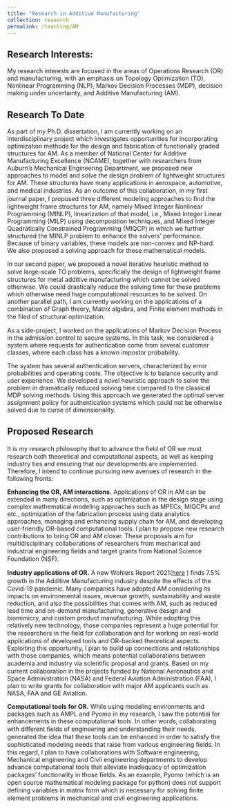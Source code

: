 ```yaml
---
title: "Research in Additive Manufacturing"
collection: research
permalink: /teaching/AM
---
```


## Research Interests: 
My research interests are focused in the areas of Operations Research (OR) and manufacturing, with an emphasis on Topology Optimization (TO), Nonlinear Programming (NLP), Markov Decision Processes (MDP), decision making under uncertainty, and Additive Manufacturing (AM). 

## Research To Date 
As part of my Ph.D. dissertation, I am currently working on an interdisciplinary project which investigates opportunities for incorporating optimization methods for the design and fabrication of  functionally  graded  structures  for  AM. As a member of National Center for Additive Manufacturing Excellence (NCAME), together with researchers from Auburn’s Mechanical Engineering Department, we proposed new approaches to model and solve the design problem of lightweight structures for AM. These structures have many applications in aerospace, automotive, and medical industries. As an outcome of this collaboration,  in my ﬁrst journal paper, I proposed three diﬀerent modeling approaches to ﬁnd the lightweight frame structures for AM, namely Mixed Integer Nonlinear Programming (MINLP), linearization of that model, i.e., Mixed Integer Linear Programming (MILP)  using decomposition techniques, and Mixed Integer Quadratically Constrained Programming (MIQCP) in which we further structured the MINLP problem to enhance the solvers’ performance. Because of binary variables, these models are non-convex and NP-hard. We also proposed a solving approach for these mathematical models. 

In our second paper, we proposed a novel iterative heuristic method to solve large-scale TO problems, speciﬁcally the design of lightweight frame structures for metal additive manufacturing which cannot be solved otherwise. We could drastically reduce the solving time for these problems which  otherwise  need  huge  computational  resources  to  be  solved. On another parallel path, I am currently working on the applications of a combination of Graph theory, Matrix algebra, and Finite element methods in the ﬁled of structural optimization. 

As a side-project, I worked on the applications of Markov Decision Process in the admission control  to  secure  systems.   In  this  task, we  considered  a  system  where  requests  for  authentication  come  from  several  customer  classes,  where  each  class  has  a  known  impostor  probability. 

The system has several authentication servers, characterized by error probabilities and operating costs.  The objective is to balance security and user experience.       We developed a novel heuristic approach  to  solve  the  problem  in  dramatically  reduced  solving  time  compared  to  the  classical MDP  solving  methods.     Using  this  approach  we  generated  the  optimal  server  assignment  policy for authentication systems which could not be otherwise solved due to curse of dimensionality. 

## Proposed  Research 

It is my research philosophy that to advance the ﬁeld of OR we must research both theoretical and computational aspects, as well as keeping industry ties and ensuring that our developments are implemented.  Therefore, I intend to continue pursuing new avenues of research in the following fronts: 

**Enhancing  the  OR,  AM  interactions.** Applications of OR in AM can be extended in many directions,  such  as  optimization  in  the  design  stage  using  complex  mathematical  modeling  approaches  such  as  MPECs,  MIQCPs  and  etc.,  optimization  of  the  fabrication  process  using  data analytics approaches, managing and enhancing supply chain for AM, and developing user-friendly OR-based computational tools.  I plan to propose new research contributions to bring OR and AM closer.  These  proposals  aim  for  multidisciplinary  collaborations  of  researchers  from  mechanical and Industrial engineering ﬁelds and target grants from National Science Foundation (NSF). 

**Industry  applications  of  OR.** A new Wohlers Report 2021([here](https://wohlersassociates.com/press83.html) ) ﬁnds 7.5% growth in the Additive Manufacturing  industry  despite  the  eﬀects  of  the  Covid-19  pandemic. Many  companies  have adopted AM considering its impacts on environmental issues, revenue growth, sustainability and waste  reduction,  and  also  the  possibilities  that  comes  with  AM,  such  as  reduced  lead  time  and on-demand manufacturing, generative design and biomimicry, and custom product manufacturing. While adopting this relatively new technology, those companies represent a huge potential for the researchers in the ﬁeld for collaboration and for working on real-world applications of developed tools  and  OR-backed  theoretical  aspects. Exploiting  this  opportunity,  I  plan  to  build  up  connections  and  relationships  with  those  companies,  which  means  potential  collaborations  between academia and industry via scientiﬁc proposal and grants.  Based on my current collaboration in the projects funded by National Aeronautics and Space Administration (NASA) and Federal Aviation Administration (FAA), I plan to write grants for collaboration with major AM applicants such as NASA, FAA and GE Aviation. 

**Computational tools for OR.** While using modeling environments and packages such as AMPL and  Pyomo  in  my  research,  I  saw  the  potential  for  enhancements  in  these  computational  tools. In  other  words,  collaborating  with  diﬀerent  ﬁelds  of  engineering  and  understanding  their  needs, generated the idea that these tools can be enhanced in order to satisfy the sophisticated modeling needs  that  raise  from  various  engineering  ﬁelds.        In  this  regard,  I  plan  to  have  collaborations with Software engineering, Mechanical engineering and Civil engineering departments to develop advance computational tools that alleviate inadequacy of optimization packages’ functionality in those ﬁelds.  As an example, Pyomo (which is an open source mathematical modeling package for python)  does  not  support  deﬁning  variables  in  matrix  form  which  is  necessary  for  solving  ﬁnite element problems in mechanical and civil engineering applications. 



   


